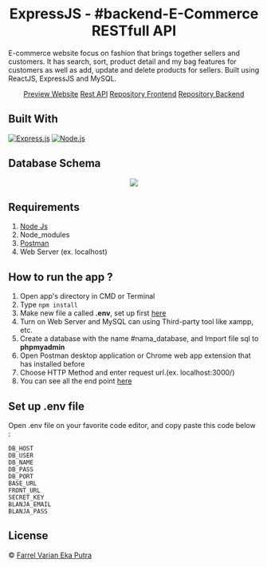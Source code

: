 <h1 align="center">ExpressJS - #backend-E-Commerce RESTfull API</h1>


E-commerce website focus on fashion that brings together sellers and customers. It has search, sort, product detail and my bag features for customers as well as add, update and delete products for sellers. Built using ReactJS, ExpressJS and MySQL.

<p align='center'>
<a href="https://flamboyant-thompson-4937cf.netlify.app/">Preview Website</a>
<a href="https://blanja-e-commerce.herokuapp.com/">Rest API</a> 
<a href="https://github.com/farrelvarian/E-commerce-React">Repository Frontend</a> 
<a href="https://github.com/farrelvarian/backendE-commerce">Repository Backend</a> 


## Built With

[![Express.js](https://img.shields.io/badge/Express.js-4.x-orange.svg?style=rounded-square)](https://expressjs.com/en/starter/installing.html)
[![Node.js](https://img.shields.io/badge/Node.js-v.12.13-green.svg?style=rounded-square)](https://nodejs.org/)

## Database Schema
<p align='center'>
  <span>
      <image src='./screenshot/db.PNG' />

## Requirements

1. <a href="https://nodejs.org/en/download/">Node Js</a>
2. Node_modules
3. <a href="https://www.getpostman.com/">Postman</a>
4. Web Server (ex. localhost)

## How to run the app ?

1. Open app's directory in CMD or Terminal
2. Type `npm install`
3. Make new file a called **.env**, set up first [here](#set-up-env-file)
4. Turn on Web Server and MySQL can using Third-party tool like xampp, etc.
5. Create a database with the name #nama_database, and Import file sql to **phpmyadmin**
6. Open Postman desktop application or Chrome web app extension that has installed before
7. Choose HTTP Method and enter request url.(ex. localhost:3000/)
8. You can see all the end point [here](https://documenter.getpostman.com/view/9852901/TzJoEfvL)

## Set up .env file

Open .env file on your favorite code editor, and copy paste this code below :

    DB_HOST
    DB_USER
    DB_NAME
    DB_PASS
    DB_PORT
    BASE_URL
    FRONT_URL
    SECRET_KEY
    BLANJA_EMAIL
    BLANJA_PASS
## License

© [Farrel Varian Eka Putra](https://github.com/farrelvarian/)
